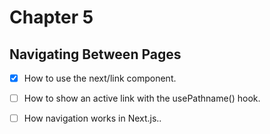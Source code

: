 # Chapter 5

## Navigating Between Pages

- [x] How to use the next/link component.

- [ ] How to show an active link with the usePathname() hook.

- [ ] How navigation works in Next.js..